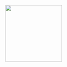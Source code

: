 <p align="left">
<a href="https://github.com/ilhmdhn">
  <img height="180em" src="https://github-readme-stats-eight-theta.vercel.app/api/top-langs/?username=ilhmdhn&layout=compact&langs_count=8&theme=algolia"/>
</a>
</p>
